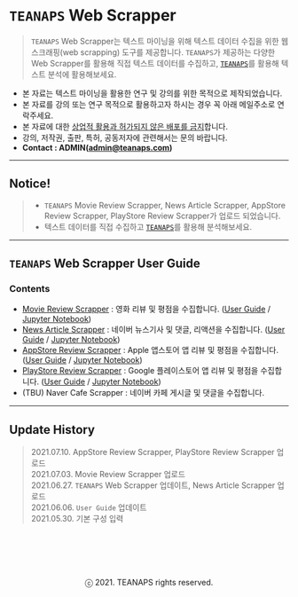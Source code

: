 # `TEANAPS` Web Scrapper

> `TEANAPS` Web Scrapper는 텍스트 마이닝을 위해 텍스트 데이터 수집을 위한 웹스크래핑(web scrapping) 도구를 제공합니다. `TEANAPS`가 제공하는 다양한 Web Scrapper를 활용해 직접 텍스트 데이터를 수집하고, [`TEANAPS`](https://github.com/fingeredman/teanaps#teanaps-text-analysis-apis-for-ecucation)를 활용해 텍스트 분석에 활용해보세요.

- 본 자료는 텍스트 마이닝을 활용한 연구 및 강의를 위한 목적으로 제작되었습니다.
- 본 자료를 강의 또는 연구 목적으로 활용하고자 하시는 경우 꼭 아래 메일주소로 연락주세요.
- 본 자료에 대한 <U>상업적 활용과 허가되지 않은 배포를 금지</U>합니다.
- 강의, 저작권, 출판, 특허, 공동저자에 관련해서는 문의 바랍니다.
- **Contact : ADMIN(admin@teanaps.com)**

---
## Notice! 
> - `TEANAPS` Movie Review Scrapper, News Article Scrapper, AppStore Review Scrapper, PlayStore Review Scrapper가 업로드 되었습니다.
> - 텍스트 데이터를 직접 수집하고 [`TEANAPS`](https://github.com/fingeredman/teanaps#teanaps-text-analysis-apis-for-ecucation)를 활용해 분석해보세요.

---
## `TEANAPS` Web Scrapper User Guide

### Contents
- [Movie Review Scrapper](./movie_comment_scrapper/teanaps_web_scrapper_guide-moive_comment_scrapper.md#teanaps-news-article-scrapper) : 영화 리뷰 및 평점을 수집합니다. ([User Guide](./movie_comment_scrapper/teanaps_web_scrapper_guide-moive_comment_scrapper.md#teanaps-news-article-scrapper) / [Jupyter Notebook](./movie_comment_scrapper/MOVIE_COMMENT_SCRAPPING.ipynb))
- [News Article Scrapper](./news_scrapper/teanaps_web_scrapper_guide-news_scrapper.md#teanaps-news-article-scrapper) : 네이버 뉴스기사 및 댓글, 리액션을 수집합니다. ([User Guide](./news_scrapper/teanaps_web_scrapper_guide-news_scrapper.md#teanaps-news-article-scrapper) / [Jupyter Notebook](./news_scrapper/NEWS_DATA_SCRAPPING.ipynb))
- [AppStore Review Scrapper](./appstore_review_scrapper/teanaps_web_scrapper_guide-appstore_review_scrapper.md#teanaps-appstore-review-scrapper) : Apple 앱스토어 앱 리뷰 및 평점을 수집합니다. ([User Guide](./appstore_review_scrapper/teanaps_web_scrapper_guide-appstore_review_scrapper.md#teanaps-appstore-review-scrapper) / [Jupyter Notebook](./appstore_review_scrapper/APPSTORE_REVIEW_SCRAPPING.ipynb))
- [PlayStore Review Scrapper](./playstore_review_scrapper/teanaps_web_scrapper_guide-playstore_review_scrapper.md#teanaps-playstore-review-scrapper) : Google 플레이스토어 앱 리뷰 및 평점을 수집합니다. ([User Guide](./playstore_review_scrapper/teanaps_web_scrapper_guide-playstore_review_scrapper.md#teanaps-playstore-review-scrapper) / [Jupyter Notebook](./playstore_review_scrapper/PLAYSTORE_REVIEW_SCRAPPING.ipynb))
- (TBU) Naver Cafe Scrapper : 네이버 카페 게시글 및 댓글을 수집합니다.

---
## Update History
> 2021.07.10. AppStore Review Scrapper, PlayStore Review Scrapper 업로드  
> 2021.07.03. Movie Review Scrapper 업로드  
> 2021.06.27. `TEANAPS` Web Scrapper 업데이트, News Article Scrapper 업로드  
> 2021.06.06. `User Guide` 업데이트  
> 2021.05.30. 기본 구성 입력  

<br><br>
---
<center>ⓒ 2021. TEANAPS rights reserved.</center>
